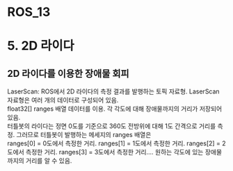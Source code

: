 ROS_13
======

# 5. 2D 라이다
## 2D 라이다를 이용한 장애물 회피

LaserScan: ROS에서 2D 라이다의 측정 결과를 발행하는 토픽 자료형. LaserScan 자료형은 여러 개의 데이터로 구성되어 있음.    
float32[] ranges 배열 데이터를 이용. 각 각도에 대해 장애물까지의 거리가 저장되어있음.   
터틀봇의 라이다는 정면 0도를 기준으로 360도 전방위에 대해 1도 간격으로 거리를 측정. 그러므로 터틀봇이 발행하는 메세지의 ranges 배열은     
ranges[0] = 0도에서 측정한 거리. ranges[1] = 1도에서 측정한 거리. ranges[2] = 2도에서 측정한 거리. ranges[3] = 3도에서 측정한 거리.... 원하는 각도에 있는 장애물까지의 거리를 알 수 있음.

